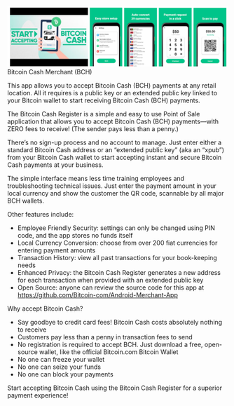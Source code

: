 ![Logo](screenshots/bcr_banner.png)
Bitcoin Cash Merchant (BCH)

This app allows you to accept Bitcoin Cash (BCH) payments at any retail location.
All it requires is a public key or an extended public key linked 
to your Bitcoin wallet to start receiving Bitcoin Cash (BCH) payments.

The Bitcoin Cash Register is a simple and easy to use Point of Sale application that allows you to accept Bitcoin Cash (BCH) payments—with ZERO fees to receive! (The sender pays less than a penny.)

There’s no sign-up process and no account to manage. Just enter either a standard Bitcoin Cash address or an “extended public key” (aka an “xpub”) from your Bitcoin Cash wallet to start accepting instant and secure Bitcoin Cash payments at your business.

The simple interface means less time training employees and troubleshooting technical issues. Just enter the payment amount in your local currency and show the customer the QR code, scannable by all major BCH wallets.

Other features include:
- Employee Friendly Security: settings can only be changed using PIN code, and the app stores no funds itself
- Local Currency Conversion: choose from over 200 fiat currencies for entering payment amounts
- Transaction History: view all past transactions for your book-keeping needs
- Enhanced Privacy: the Bitcoin Cash Register generates a new address for each transaction when provided with an extended public key
- Open Source: anyone can review the source code for this app at https://github.com/Bitcoin-com/Android-Merchant-App

Why accept Bitcoin Cash?
- Say goodbye to credit card fees! Bitcoin Cash costs absolutely nothing to receive
- Customers pay less than a penny in transaction fees to send
- No registration is required to accept BCH. Just download a free, open-source wallet, like the official Bitcoin.com Bitcoin Wallet
- No one can freeze your wallet
- No one can seize your funds
- No one can block your payments

Start accepting Bitcoin Cash using the Bitcoin Cash Register for a superior payment experience!

